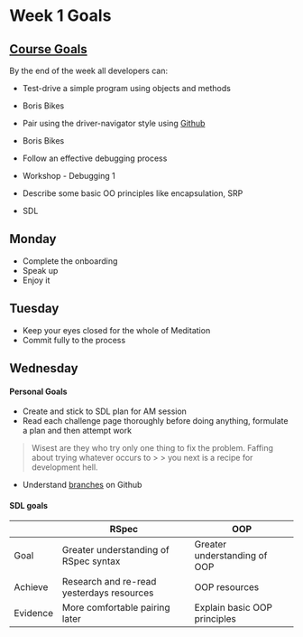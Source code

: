 # Week 1 Goals
## [Course Goals](https://github.com/makersacademy/course/blob/master/week_outlines.md)
By the end of the week all developers can:
* Test-drive a simple program using objects and methods
- Boris Bikes
* Pair using the driver-navigator style using [Github](https://github.com/makersacademy/skills-workshops/tree/master/week-1/git_and_research)
- Boris Bikes
* Follow an effective debugging process
- Workshop - Debugging 1
* Describe some basic OO principles like encapsulation, SRP
- SDL

## Monday
* Complete the onboarding
* Speak up
* Enjoy it

## Tuesday
* Keep your eyes closed for the whole of Meditation
* Commit fully to the process

## Wednesday
#### Personal Goals 
* Create and stick to SDL plan for AM session
* Read each challenge page thoroughly before doing anything, formulate a plan and then attempt work
> Wisest are they who try only one thing to fix the problem. Faffing about trying whatever occurs to > > you next is a recipe for development hell.

* Understand [branches](https://docs.github.com/en/free-pro-team@latest/github/collaborating-with-issues-and-pull-requests/about-branches#:~:text=Use%20a%20branch%20to%20isolate,branch%20using%20a%20pull%20request.) on Github

#### SDL goals
| | RSpec | OOP |
| --- | --- | --- |
| Goal | Greater understanding of RSpec syntax | Greater understanding of OOP |
| Achieve | Research and re-read yesterdays resources | OOP resources |
| Evidence | More comfortable pairing later | Explain basic OOP principles |
